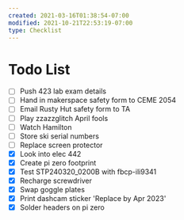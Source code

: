 ```yaml
---
created: 2021-03-16T01:38:54-07:00
modified: 2021-10-21T22:53:19-07:00
type: Checklist
---
```


# Todo List

- [ ] Push 423 lab exam details
- [ ] Hand in makerspace safety form to CEME 2054
- [ ] Email Rusty Hut safety form to TA
- [ ] Play zzazzglitch April fools
- [ ] Watch Hamilton
- [ ] Store ski serial numbers
- [ ] Replace screen protector
- [x] Look into elec 442
- [x] Create pi zero footprint
- [x] Test STP240320_0200B with fbcp-ili9341
- [x] Recharge screwdriver
- [x] Swap goggle plates
- [x] Print dashcam sticker 'Replace by Apr 2023'
- [x] Solder headers on pi zero
